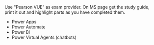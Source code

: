 Use "Pearson VUE" as exam provider.
On MS page get the study guide, print it out and highlight parts as you have completed them.

- Power Apps
- Power Automate
- Power BI
- Power Virtual Agents (chatbots)